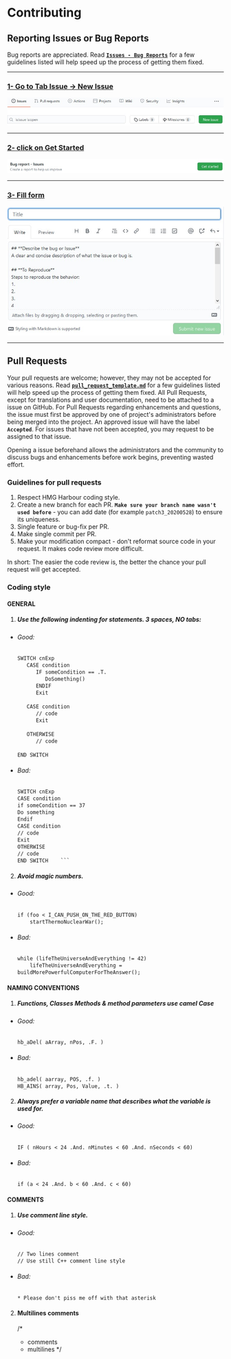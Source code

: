 # Contributing

## Reporting Issues or Bug Reports

Bug reports are appreciated. Read [**`Issues - Bug Reports`**](https://github.com/asistex/ighoo/blob/master/.github/DOCS/pullreq_1.md) for a few guidelines listed will help speed up the process of getting them fixed.


---
### [1- Go to **Tab Issue -> New Issue**](https://github.com/asistex/ighoo/issues/new/choose)

[![image](https://github.com/asistex/ighoo/blob/master/.github/ISSUE_TEMPLATE/btn_issue.jpg)](https://github.com/asistex/ighoo/issues/new/choose)

---
### [2- click on **Get Started**](https://github.com/asistex/ighoo/issues/new?assignees=&labels=&template=bug_report.md&title=)

[![image](https://github.com/asistex/ighoo/blob/master/.github/ISSUE_TEMPLATE/Start.jpg)](https://github.com/asistex/ighoo/issues/new?assignees=&labels=&template=bug_report.md&title=)

---
### [3- **Fill form**](https://github.com/asistex/ighoo/issues/new?assignees=&labels=&template=bug_report.md&title=)

[![image](https://github.com/asistex/ighoo/blob/master/.github/ISSUE_TEMPLATE/fill.jpg)](https://github.com/asistex/ighoo/issues/new?assignees=&labels=&template=bug_report.md&title=)

---


## Pull Requests

Your pull requests are welcome; however, they may not be accepted for various reasons.
Read [**`pull_request_template.md`**](https://github.com/asistex/ighoo/blob/master/.github/PULL_REQUEST_TEMPLATE/pull_request_template.md) for a few guidelines listed will help speed up the process of getting them fixed.
All Pull Requests, except for translations and user documentation, need to be attached to a issue on GitHub. For Pull Requests regarding enhancements and questions, the issue must first be approved by one of project's administrators before being merged into the project. An approved issue will have the label **`Accepted`**. For issues that have not been accepted, you may request to be assigned to that issue.

Opening a issue beforehand allows the administrators and the community to discuss bugs and enhancements before work begins, preventing wasted effort.


### Guidelines for pull requests

1. Respect HMG Harbour coding style.
2. Create a new branch for each PR. **`Make sure your branch name wasn't used before`** - you can add date (for example `patch3_20200528`) to ensure its uniqueness.
3. Single feature or bug-fix per PR.
4. Make single commit per PR.
5. Make your modification compact - don't reformat source code in your request. It makes code review more difficult.

In short: The easier the code review is, the better the chance your pull request will get accepted.


### Coding style

#### GENERAL

1. ##### Use the following indenting for statements. 3 spaces, NO tabs:

  * ###### Good:
    ```
    SWITCH cnExp
       CASE condition
          IF someCondition == .T.
             DoSomething()
          ENDIF
          Exit

       CASE condition
          // code
          Exit

       OTHERWISE
          // code

    END SWITCH
    ```

  * ###### Bad:
    ```
    SWITCH cnExp
    CASE condition
    if someCondition == 37
    Do something
    Endif
    CASE condition
    // code
    Exit
    OTHERWISE
    // code
    END SWITCH    ```
    ```

2. ##### Avoid magic numbers.

  * ###### Good:
    ```
    if (foo < I_CAN_PUSH_ON_THE_RED_BUTTON)
        startThermoNuclearWar();
    ```

  * ###### Bad:
    ```
    while (lifeTheUniverseAndEverything != 42)
        lifeTheUniverseAndEverything = buildMorePowerfulComputerForTheAnswer();
    ```



#### NAMING CONVENTIONS

1. ##### Functions, Classes Methods & method parameters use camel Case

  * ###### Good:
    ```
    hb_aDel( aArray, nPos, .F. )
    ```

  * ###### Bad:
    ```
    hb_adel( aarray, POS, .f. )
    HB_AINS( array, Pos, Value, .t. )
    ```

2. ##### Always prefer a variable name that describes what the variable is used for.

  * ###### Good:
    ```
    IF ( nHours < 24 .And. nMinutes < 60 .And. nSeconds < 60)
    ```

  * ###### Bad:
    ```
    if (a < 24 .And. b < 60 .And. c < 60)
    ```


#### COMMENTS

1. ##### Use comment line style.

  * ###### Good:
    ```
    // Two lines comment
    // Use still C++ comment line style
    ```

  * ###### Bad:
    ```
    * Please don't piss me off with that asterisk
    ```

2. #### Multilines comments

   /*
    * comments
    * multilines
    */
